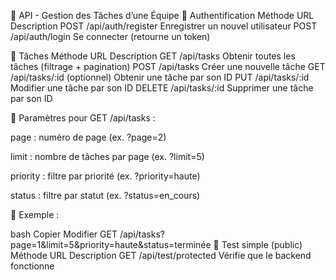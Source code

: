 📘 API - Gestion des Tâches d’une Équipe
🔐 Authentification
Méthode	URL	Description
POST	/api/auth/register	Enregistrer un nouvel utilisateur
POST	/api/auth/login	Se connecter (retourne un token)

📝 Tâches
Méthode	URL	Description
GET	/api/tasks	Obtenir toutes les tâches (filtrage + pagination)
POST	/api/tasks	Créer une nouvelle tâche
GET	/api/tasks/:id	(optionnel) Obtenir une tâche par son ID
PUT	/api/tasks/:id	Modifier une tâche par son ID
DELETE	/api/tasks/:id	Supprimer une tâche par son ID

🧰 Paramètres pour GET /api/tasks :

page : numéro de page (ex. ?page=2)

limit : nombre de tâches par page (ex. ?limit=5)

priority : filtre par priorité (ex. ?priority=haute)

status : filtre par statut (ex. ?status=en_cours)

🧪 Exemple :

bash
Copier
Modifier
GET /api/tasks?page=1&limit=5&priority=haute&status=terminée
🧪 Test simple (public)
Méthode	URL	Description
GET	/api/test/protected	Vérifie que le backend fonctionne